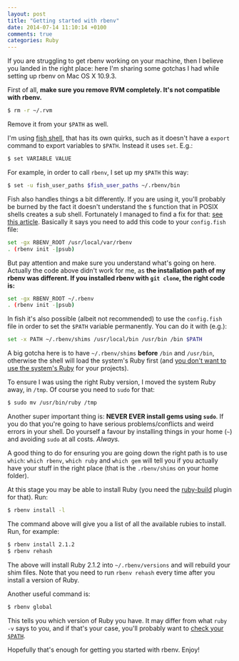 ```yaml
---
layout: post
title: "Getting started with rbenv"
date: 2014-07-14 11:10:14 +0100
comments: true
categories: Ruby
---
```


If you are struggling to get rbenv working on your machine, then I believe you landed in the right place: here I'm sharing some gotchas I had while setting up rbenv on Mac OS X 10.9.3.

First of all, **make sure you remove RVM completely. It's not compatible with rbenv.**

``` bash
$ rm -r ~/.rvm
```

Remove it from your `$PATH` as well.

I'm using [fish shell](http://fishshell.com/), that has its own quirks, such as it doesn't have a `export` command to export variables to `$PATH`. Instead it uses `set`. E.g.:

``` bash
$ set VARIABLE VALUE
```

For example, in order to call `rbenv`, I set up my `$PATH` this way:

``` bash
$ set -u fish_user_paths $fish_user_paths ~/.rbenv/bin
```

Fish also handles things a bit differently. If you are using it, you'll probably be burned by the fact it doesn't understand the `$` function that in POSIX shells creates a sub shell. Fortunately I managed to find a fix for that: [see this article](https://coderwall.com/p/hmousw). Basically it says you need to add this code to your `config.fish` file:

``` bash
set -gx RBENV_ROOT /usr/local/var/rbenv
. (rbenv init -|psub)
```

But pay attention and make sure you understand what's going on here. Actually the code above didn't work for me, as **the installation path of my rbenv was different. If you installed rbenv with `git clone`, the right code is:**

``` bash
set -gx RBENV_ROOT ~/.rbenv
. (rbenv init -|psub)
```

In fish it's also possible (albeit not recommended) to use the `config.fish` file in order to set the `$PATH` variable permanently. You can do it with (e.g.):

``` bash
set -x PATH ~/.rbenv/shims /usr/local/bin /usr/bin /bin $PATH
```

A big gotcha here is to have `~/.rbenv/shims` **before** `/bin` and `/usr/bin`, otherwise the shell will load the system's Ruby first (and [you don't want to use the system's Ruby](http://robots.thoughtbot.com/psa-do-not-use-system-ruby) for your projects).

To ensure I was using the right Ruby version, I moved the system Ruby away, in `/tmp`. Of course you need to `sudo` for that:

``` bash
$ sudo mv /usr/bin/ruby /tmp
```

Another super important thing is: **NEVER EVER install gems using `sudo`**. If you do that you're going to have serious problems/conflicts and weird errors in your shell. Do yourself a favour by installing things in your home (`~`) and avoiding `sudo` at all costs. *Always.*

A good thing to do for ensuring you are going down the right path is to use `which`: `which rbenv`, `which ruby` and `which gem` will tell you if you actually have your stuff in the right place (that is the `.rbenv/shims` on your home folder).

At this stage you may be able to install Ruby (you need the [ruby-build](https://github.com/sstephenson/ruby-build) plugin for that). Run:

``` bash
$ rbenv install -l
```

The command above will give you a list of all the available rubies to install. Run, for example:

``` bash
$ rbenv install 2.1.2
$ rbenv rehash
```

The above will install Ruby 2.1.2 into `~/.rbenv/versions` and will rebuild your shim files. Note that you need to run `rbenv rehash` every time after you install a version of Ruby.

Another useful command is:

``` bash
$ rbenv global
```

This tells you which version of Ruby you have. It may differ from what `ruby -v` says to you, and if that's your case, you'll probably want to [check your `$PATH`](https://github.com/sstephenson/rbenv#understanding-path).

Hopefully that's enough for getting you started with rbenv. Enjoy!
